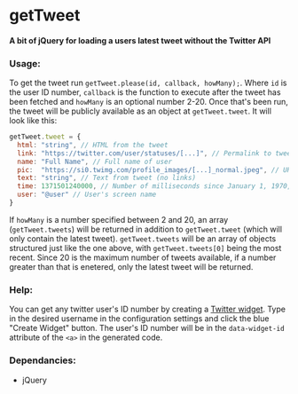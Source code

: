 # getTweet
#### A bit of jQuery for loading a users latest tweet without the Twitter API

### Usage:
To get the tweet run `getTweet.please(id, callback, howMany);`. Where `id` is the user ID number, `callback` is the function to execute after the tweet has been fetched and `howMany` is an optional number 2-20. Once that's been run, the tweet will be publicly available as an object at `getTweet.tweet`. It will look like this:

```javascript
getTweet.tweet = {
  html: "string", // HTML from the tweet 
  link: "https://twitter.com/user/statuses/[...]", // Permalink to tweet
  name: "Full Name", // Full name of user
  pic:  "https://si0.twimg.com/profile_images/[...]_normal.jpeg", // URL for user's profile picture
  text: "string", // Text from tweet (no links)
  time: 1371501240000, // Number of milliseconds since January 1, 1970, 00:00:00 UTC
  user: "@user" // User's screen name
}
```

If `howMany` is a number specified between 2 and 20, an array (`getTweet.tweets`) will be returned in addition to `getTweet.tweet` (which will only contain the latest tweet). `getTweet.tweets` will be an array of objects structured just like the one above, with `getTweet.tweets[0]` being the most recent. Since 20 is the maximum number of tweets available, if a number greater than that is enetered, only the latest tweet will be returned.

### Help:
You can get any twitter user's ID number by creating a [Twitter widget](https://twitter.com/settings/widgets). Type in the desired username in the configuration settings and click the blue "Create Widget" button. The user's ID number will be in the `data-widget-id` attribute of the `<a>` in the generated code.

### Dependancies:
  - jQuery
